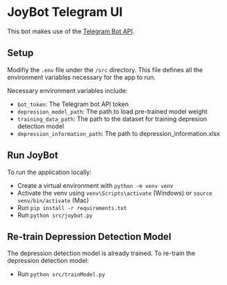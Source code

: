 # JoyBot Telegram UI

This bot makes use of the [Telegram Bot API](https://github.com/python-telegram-bot/python-telegram-bot "Python-Telegram-Bot"). 


## Setup
Modifiy the `.env` file under the `/src` directory. This file defines all the environment variables necessary for the app to run.

Necessary environment variables include:
- `bot_token`: The Telegram bot API token
- `depression_model_path`: The path to load pre-trained model weight
- `training_data_path`: The path to the dataset for training depresion detection model
- `depression_information_path`: The path to depression_information.xlsx

## Run JoyBot
To run the application locally:
- Create a virtual environment with `python -m venv venv`
- Activate the venv using `venv\Scripts\activate` (Windows) or `source venv/bin/activate` (Mac)
- Run `pip install -r requirements.txt`
- Run `python src/joybot.py`

## Re-train Depression Detection Model
The depression detection model is already trained. To re-train the depression detection model:
- Run `python src/trainModel.py`
